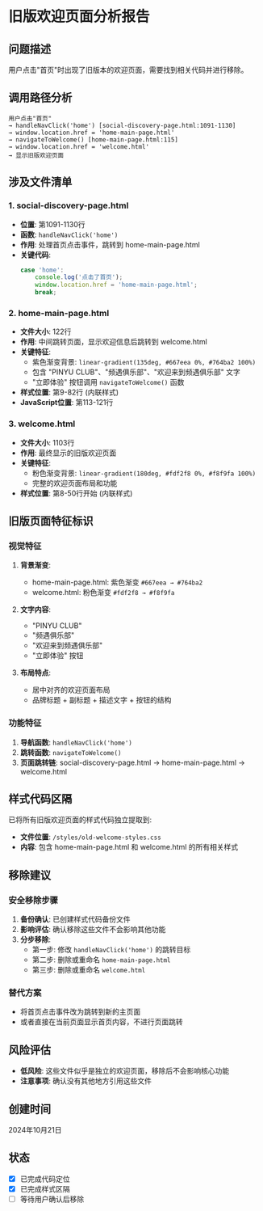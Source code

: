 # 旧版欢迎页面分析报告

## 问题描述
用户点击"首页"时出现了旧版本的欢迎页面，需要找到相关代码并进行移除。

## 调用路径分析
```
用户点击"首页" 
→ handleNavClick('home') [social-discovery-page.html:1091-1130]
→ window.location.href = 'home-main-page.html'
→ navigateToWelcome() [home-main-page.html:115]
→ window.location.href = 'welcome.html'
→ 显示旧版欢迎页面
```

## 涉及文件清单

### 1. social-discovery-page.html
- **位置**: 第1091-1130行
- **函数**: `handleNavClick('home')`
- **作用**: 处理首页点击事件，跳转到 home-main-page.html
- **关键代码**:
  ```javascript
  case 'home':
      console.log('点击了首页');
      window.location.href = 'home-main-page.html';
      break;
  ```

### 2. home-main-page.html
- **文件大小**: 122行
- **作用**: 中间跳转页面，显示欢迎信息后跳转到 welcome.html
- **关键特征**:
  - 紫色渐变背景: `linear-gradient(135deg, #667eea 0%, #764ba2 100%)`
  - 包含 "PINYU CLUB"、"频遇俱乐部"、"欢迎来到频遇俱乐部" 文字
  - "立即体验" 按钮调用 `navigateToWelcome()` 函数
- **样式位置**: 第9-82行 (内联样式)
- **JavaScript位置**: 第113-121行

### 3. welcome.html
- **文件大小**: 1103行
- **作用**: 最终显示的旧版欢迎页面
- **关键特征**:
  - 粉色渐变背景: `linear-gradient(180deg, #fdf2f8 0%, #f8f9fa 100%)`
  - 完整的欢迎页面布局和功能
- **样式位置**: 第8-50行开始 (内联样式)

## 旧版页面特征标识

### 视觉特征
1. **背景渐变**:
   - home-main-page.html: 紫色渐变 `#667eea → #764ba2`
   - welcome.html: 粉色渐变 `#fdf2f8 → #f8f9fa`

2. **文字内容**:
   - "PINYU CLUB"
   - "频遇俱乐部" 
   - "欢迎来到频遇俱乐部"
   - "立即体验" 按钮

3. **布局特点**:
   - 居中对齐的欢迎页面布局
   - 品牌标题 + 副标题 + 描述文字 + 按钮的结构

### 功能特征
1. **导航函数**: `handleNavClick('home')`
2. **跳转函数**: `navigateToWelcome()`
3. **页面跳转链**: social-discovery-page.html → home-main-page.html → welcome.html

## 样式代码区隔

已将所有旧版欢迎页面的样式代码独立提取到:
- **文件位置**: `/styles/old-welcome-styles.css`
- **内容**: 包含 home-main-page.html 和 welcome.html 的所有相关样式

## 移除建议

### 安全移除步骤
1. **备份确认**: 已创建样式代码备份文件
2. **影响评估**: 确认移除这些文件不会影响其他功能
3. **分步移除**:
   - 第一步: 修改 `handleNavClick('home')` 的跳转目标
   - 第二步: 删除或重命名 `home-main-page.html`
   - 第三步: 删除或重命名 `welcome.html`

### 替代方案
- 将首页点击事件改为跳转到新的主页面
- 或者直接在当前页面显示首页内容，不进行页面跳转

## 风险评估
- **低风险**: 这些文件似乎是独立的欢迎页面，移除后不会影响核心功能
- **注意事项**: 确认没有其他地方引用这些文件

## 创建时间
2024年10月21日

## 状态
- [x] 已完成代码定位
- [x] 已完成样式区隔  
- [ ] 等待用户确认后移除